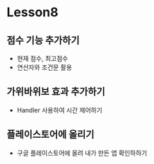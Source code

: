 # Lesson8

## 점수 기능 추가하기
- 현재 점수, 최고점수
- 연산자와 조건문 활용

## 가위바위보 효과 추가하기
- Handler 사용하여 시간 제어하기

## 플레이스토어에 올리기
- 구글 플레이스토어에 올려 내가 만든 앱 확인하하기